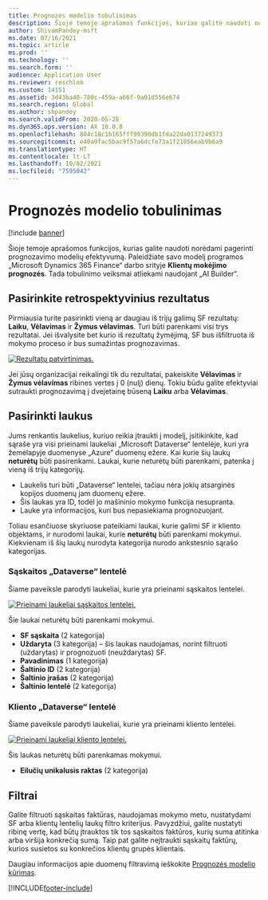 ```yaml
---
title: Prognozės modelio tobulinimas
description: Šioje temoje aprašomos funkcijos, kurias galite naudoti norėdami pagerinti prognozavimo modelių efektyvumą.
author: ShivamPandey-msft
ms.date: 07/16/2021
ms.topic: article
ms.prod: ''
ms.technology: ''
ms.search.form: ''
audience: Application User
ms.reviewer: roschlom
ms.custom: 14151
ms.assetid: 3d43ba40-780c-459a-a66f-9a01d556e674
ms.search.region: Global
ms.author: shpandey
ms.search.validFrom: 2020-05-28
ms.dyn365.ops.version: AX 10.0.8
ms.openlocfilehash: 804c18c1b165fff99390db1fda22da0137249373
ms.sourcegitcommit: e40a9fac5bac9f57a6dcfe73a1f21856eab9b6a9
ms.translationtype: HT
ms.contentlocale: lt-LT
ms.lasthandoff: 10/02/2021
ms.locfileid: "7595042"
---
```

# <a name="improve-the-prediction-model"></a>Prognozės modelio tobulinimas

[!include [banner](../includes/banner.md)]

Šioje temoje aprašomos funkcijos, kurias galite naudoti norėdami pagerinti prognozavimo modelių efektyvumą. Paleidžiate savo modelį programos „Microsoft Dynamics 365 Finance“ darbo srityje **Klientų mokėjimo prognozės**. Tada tobulinimo veiksmai atliekami naudojant „AI Builder“.

## <a name="select-historical-outcomes"></a>Pasirinkite retrospektyvinius rezultatus

Pirmiausia turite pasirinkti vieną ar daugiau iš trijų galimų SF rezultatų: **Laiku**, **Vėlavimas** ir **Žymus vėlavimas**. Turi būti parenkami visi trys rezultatai. Jei išvalysite bet kurio iš rezultatų žymėjimą, SF bus išfiltruota iš mokymo proceso ir bus sumažintas prognozavimas.

[![Rezultatų patvirtinimas.](./media/confirm-3-outcomes.png)](./media/confirm-3-outcomes.png)

Jei jūsų organizacijai reikalingi tik du rezultatai, pakeiskite **Vėlavimas** ir **Žymus vėlavimas** ribines vertes į 0 (nulį) dienų. Tokiu būdu galite efektyviai sutraukti prognozavimą į dvejetainę būseną **Laiku** arba **Vėlavimas**.

## <a name="select-fields"></a>Pasirinkti laukus

Jums renkantis laukelius, kuriuo reikia įtraukti į modelį, įsitikinkite, kad sąraše yra visi prieinami laukeliai „Microsoft Dataverse“ lentelėje, kuri yra žemėlapyje duomenyse „Azure“ duomenų ežere. Kai kurie šių laukų **neturėtų** būti pasirenkami. Laukai, kurie neturėtų būti parenkami, patenka į vieną iš trijų kategorijų.

- Laukelis turi būti „Dataverse“ lentelei, tačiau nėra jokių atsarginės kopijos duomenų jam duomenų ežere.
- Šis laukas yra ID, todėl jo mašininio mokymo funkcija nesupranta.
- Lauke yra informacijos, kuri bus nepasiekiama prognozuojant.

Toliau esančiuose skyriuose pateikiami laukai, kurie galimi SF ir kliento objektams, ir nurodomi laukai, kurie **neturėtų** būti parenkami mokymui. Kiekvienam iš šių laukų nurodyta kategorija nurodo ankstesnio sąrašo kategorijas.
 
### <a name="invoice-dataverse-table"></a>Sąskaitos „Dataverse“ lentelė

Šiame paveiksle parodyti laukeliai, kurie yra prieinami sąskaitos lentelei.

[![Prieinami laukeliai sąskaitos lentelei.](./media/available-fields.png)](./media/available-fields.png)

Šie laukai neturėtų būti parenkami mokymui.

- **SF sąskaita** (2 kategorija)
- **Uždaryta** (3 kategorija) – šis laukas naudojamas, norint filtruoti (uždarytas) ir prognozuoti (neuždarytas) SF.
- **Pavadinimas** (1 kategorija)
- **Šaltinio ID** (2 kategorija)
- **Šaltinio įrašas** (2 kategorija)
- **Šaltinio lentelė** (2 kategorija)

### <a name="customer-dataverse-table"></a>Kliento „Dataverse“ lentelė

Šiame paveiksle parodyti laukeliai, kurie yra prieinami kliento lentelei.

[![Prieinami laukeliai kliento lentelei.](./media/related-entities.png)](./media/related-entities.png)

Šis laukas neturėtų būti parenkamas mokymui.

- **Eilučių unikalusis raktas** (2 kategorija)

## <a name="filters"></a>Filtrai

Galite filtruoti sąskaitas faktūras, naudojamas mokymo metu, nustatydami SF arba klientų lentelių laukų filtro kriterijus. Pavyzdžiui, galite nustatyti ribinę vertę, kad būtų įtrauktos tik tos sąskaitos faktūros, kurių suma atitinka arba viršija konkrečią sumą. Taip pat galite neįtraukti sąskaitų faktūrų, kurios susietos su konkrečios klientų grupės klientais.

Daugiau informacijos apie duomenų filtravimą ieškokite [Prognozės modelio kūrimas](/ai-builder/prediction-create-model#filter-your-data).

[!INCLUDE[footer-include](../../includes/footer-banner.md)]
